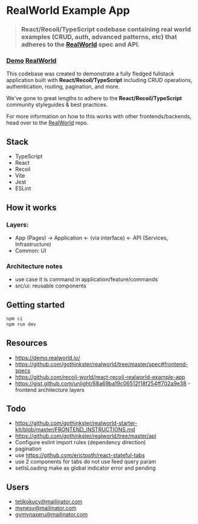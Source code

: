 # RealWorld Example App

> ### React/Recoil/TypeScript codebase containing real world examples (CRUD, auth, advanced patterns, etc) that adheres to the [RealWorld](https://github.com/gothinkster/realworld) spec and API.

### [Demo](https://github.com/gothinkster/realworld) [RealWorld](https://github.com/gothinkster/realworld)

This codebase was created to demonstrate a fully fledged fullstack application built with **React/Recoil/TypeScript** including CRUD operations, authentication, routing, pagination, and more.

We've gone to great lengths to adhere to the **React/Recoil/TypeScript** community styleguides & best practices.

For more information on how to this works with other frontends/backends, head over to the [RealWorld](https://github.com/gothinkster/realworld) repo.

## Stack

-   TypeScript
-   React
-   Recoil
-   Vite
-   Jest
-   ESLint

## How it works

### Layers:

-   App (Pages) -> Application <- (via interface) <- API (Services, Infrastructure)
-   Common: UI

### Architecture notes

-   use case it is command in application/feature/commands
-   src/ui: reusable components

## Getting started

```sh
npm ci
npm run dev
```

## Resources

-   https://demo.realworld.io/
-   https://github.com/gothinkster/realworld/tree/master/spec#frontend-specs
-   https://github.com/recoil-world/react-recoil-realworld-example-app
-   https://gist.github.com/unlight/68a69ba19c06512f18f254ff702a9e38 - frontend architecture layers

## Todo

-   https://github.com/gothinkster/realworld-starter-kit/blob/master/FRONTEND_INSTRUCTIONS.md
-   https://github.com/gothinkster/realworld/tree/master/api
-   Configure eslint import rules (dependency direction)
-   pagination
-   use https://github.com/erictooth/react-stateful-tabs
-   use 2 components for tabs do not use feed query param
-   setIsLoading make as global indicator error and pending

## Users

-   tetikokucy@mailinator.com
-   mynesy@mailinator.com
-   gymynaxeru@mailinator.com
